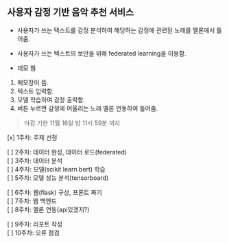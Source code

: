 ## 사용자 감정 기반 음악 추천 서비스   

+ 사용자가 쓰는 텍스트를 감정 분석하여 해당하는 감정에 관련된 노래를 멜론에서 틀어줌.  

+ 사용자가 쓰는 텍스트의 보안을 위해 federated learning을 이용함.  

+ 데모 웹  
1. 메모장이 뜸.  
2. 텍스트 입력함.  
3. 모델 학습하여 감정 출력함.  
4. 버튼 누르면 감정에 어울리는 노래 멜론 연동하여 틀어줌.  

> 마감 기한 11월 16일 밤 11시 59분 까지  

[x] 1주차: 주제 선정 

[ ] 2주차: 데이터 완성, 데이터 로드(federated)  
[ ] 3주차: 데이터 분석  
[ ] 4주차: 모델(scikit learn bert) 학습   
[ ] 5주차: 모델 성능 분석(tensorboard)   

[ ] 6주차: 웹(flask) 구상, 프론트 짜기  
[ ] 7주차: 웹 백엔드  
[ ] 8주차: 멜론 연동(api있겠지?)   

[ ] 9주차: 리포트 작성  
[ ] 10주차: 오류 점검   
